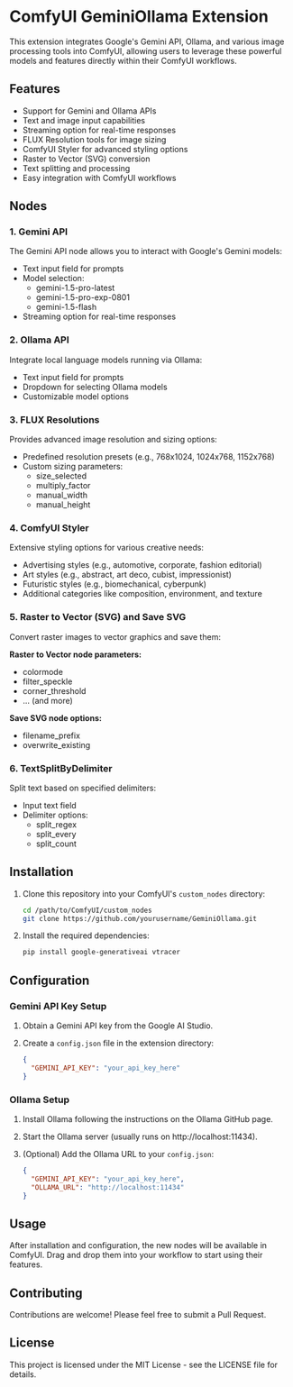 
# ComfyUI GeminiOllama Extension

This extension integrates Google's Gemini API, Ollama, and various image processing tools into ComfyUI, allowing users to leverage these powerful models and features directly within their ComfyUI workflows.

## Features

- Support for Gemini and Ollama APIs
- Text and image input capabilities
- Streaming option for real-time responses
- FLUX Resolution tools for image sizing
- ComfyUI Styler for advanced styling options
- Raster to Vector (SVG) conversion
- Text splitting and processing
- Easy integration with ComfyUI workflows

## Nodes

### 1. Gemini API

The Gemini API node allows you to interact with Google's Gemini models:

- Text input field for prompts
- Model selection:
  - gemini-1.5-pro-latest
  - gemini-1.5-pro-exp-0801
  - gemini-1.5-flash
- Streaming option for real-time responses

### 2. Ollama API

Integrate local language models running via Ollama:

- Text input field for prompts
- Dropdown for selecting Ollama models
- Customizable model options

### 3. FLUX Resolutions

Provides advanced image resolution and sizing options:

- Predefined resolution presets (e.g., 768x1024, 1024x768, 1152x768)
- Custom sizing parameters:
  - size_selected
  - multiply_factor
  - manual_width
  - manual_height

### 4. ComfyUI Styler

Extensive styling options for various creative needs:

- Advertising styles (e.g., automotive, corporate, fashion editorial)
- Art styles (e.g., abstract, art deco, cubist, impressionist)
- Futuristic styles (e.g., biomechanical, cyberpunk)
- Additional categories like composition, environment, and texture

### 5. Raster to Vector (SVG) and Save SVG

Convert raster images to vector graphics and save them:

**Raster to Vector node parameters:**

- colormode
- filter_speckle
- corner_threshold
- ... (and more)

**Save SVG node options:**

- filename_prefix
- overwrite_existing

### 6. TextSplitByDelimiter

Split text based on specified delimiters:

- Input text field
- Delimiter options:
  - split_regex
  - split_every
  - split_count

## Installation

1. Clone this repository into your ComfyUI's `custom_nodes` directory:

   ```bash
   cd /path/to/ComfyUI/custom_nodes
   git clone https://github.com/yourusername/GeminiOllama.git
   ```

2. Install the required dependencies:

   ```bash
   pip install google-generativeai vtracer
   ```

## Configuration

### Gemini API Key Setup

1. Obtain a Gemini API key from the Google AI Studio.
2. Create a `config.json` file in the extension directory:

   ```json
   {
     "GEMINI_API_KEY": "your_api_key_here"
   }
   ```

### Ollama Setup

1. Install Ollama following the instructions on the Ollama GitHub page.
2. Start the Ollama server (usually runs on http://localhost:11434).
3. (Optional) Add the Ollama URL to your `config.json`:

   ```json
   {
     "GEMINI_API_KEY": "your_api_key_here",
     "OLLAMA_URL": "http://localhost:11434"
   }
   ```

## Usage

After installation and configuration, the new nodes will be available in ComfyUI. Drag and drop them into your workflow to start using their features.

## Contributing

Contributions are welcome! Please feel free to submit a Pull Request.

## License

This project is licensed under the MIT License - see the LICENSE file for details.
